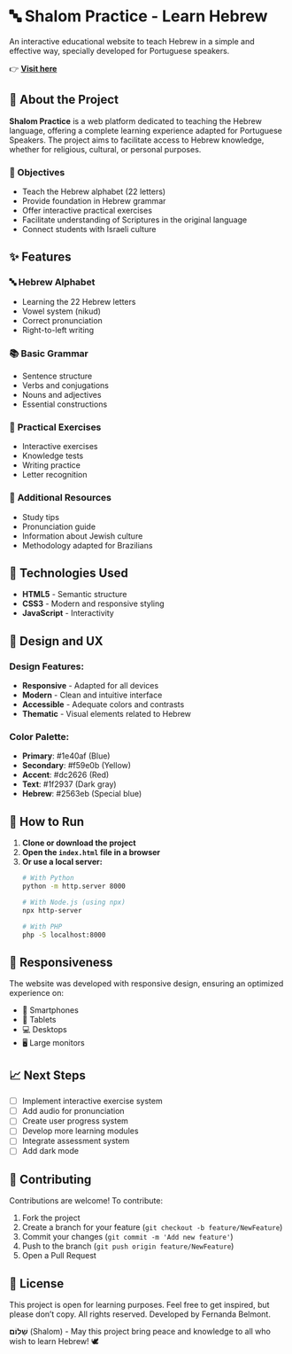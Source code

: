 # 🔤 Shalom Practice - Learn Hebrew

An interactive educational website to teach Hebrew in a simple and effective way, specially developed for Portuguese speakers.

👉 [**Visit here**](https://nandabri.github.io/ShalomPractice/)

## 📖 About the Project

**Shalom Practice** is a web platform dedicated to teaching the Hebrew language, offering a complete learning experience adapted for Portuguese Speakers. The project aims to facilitate access to Hebrew knowledge, whether for religious, cultural, or personal purposes.

### 🎯 Objectives

- Teach the Hebrew alphabet (22 letters)
- Provide foundation in Hebrew grammar
- Offer interactive practical exercises
- Facilitate understanding of Scriptures in the original language
- Connect students with Israeli culture

## ✨ Features

### 🔤 **Hebrew Alphabet**
- Learning the 22 Hebrew letters
- Vowel system (nikud)
- Correct pronunciation
- Right-to-left writing

### 📚 **Basic Grammar**
- Sentence structure
- Verbs and conjugations
- Nouns and adjectives
- Essential constructions

### 🎯 **Practical Exercises**
- Interactive exercises
- Knowledge tests
- Writing practice
- Letter recognition

### 🌟 **Additional Resources**
- Study tips
- Pronunciation guide
- Information about Jewish culture
- Methodology adapted for Brazilians

## 🚀 Technologies Used

- **HTML5** - Semantic structure
- **CSS3** - Modern and responsive styling
- **JavaScript** - Interactivity

## 🎨 Design and UX

### Design Features:
- **Responsive** - Adapted for all devices
- **Modern** - Clean and intuitive interface
- **Accessible** - Adequate colors and contrasts
- **Thematic** - Visual elements related to Hebrew

### Color Palette:
- **Primary**: #1e40af (Blue)
- **Secondary**: #f59e0b (Yellow)
- **Accent**: #dc2626 (Red)
- **Text**: #1f2937 (Dark gray)
- **Hebrew**: #2563eb (Special blue)

## 🚀 How to Run

1. **Clone or download the project**
2. **Open the `index.html` file in a browser**
3. **Or use a local server:**
   ```bash
   # With Python
   python -m http.server 8000

   # With Node.js (using npx)
   npx http-server

   # With PHP
   php -S localhost:8000
   ```

## 📱 Responsiveness

The website was developed with responsive design, ensuring an optimized experience on:
- 📱 Smartphones
- 📱 Tablets
- 💻 Desktops
- 🖥️ Large monitors


## 📈 Next Steps

- [ ] Implement interactive exercise system
- [ ] Add audio for pronunciation
- [ ] Create user progress system
- [ ] Develop more learning modules
- [ ] Integrate assessment system
- [ ] Add dark mode

## 🤝 Contributing

Contributions are welcome! To contribute:

1. Fork the project
2. Create a branch for your feature (`git checkout -b feature/NewFeature`)
3. Commit your changes (`git commit -m 'Add new feature'`)
4. Push to the branch (`git push origin feature/NewFeature`)
5. Open a Pull Request

## 📝 License

This project is open for learning purposes. Feel free to get inspired, but please don’t copy. All rights reserved. Developed by Fernanda Belmont.


**שָׁלוֹם** (Shalom) - May this project bring peace and knowledge to all who wish to learn Hebrew! 🕊️
